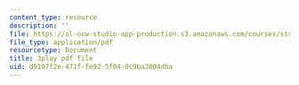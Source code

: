 ```yaml
---
content_type: resource
description: ''
file: https://ol-ocw-studio-app-production.s3.amazonaws.com/courses/sts-050-the-history-of-mit-spring-2011/d9197f2e471ffe925f040c9ba3004dba_QaY9AxkqifQ.pdf
file_type: application/pdf
resourcetype: Document
title: 3play pdf file
uid: d9197f2e-471f-fe92-5f04-0c9ba3004dba
---
```

